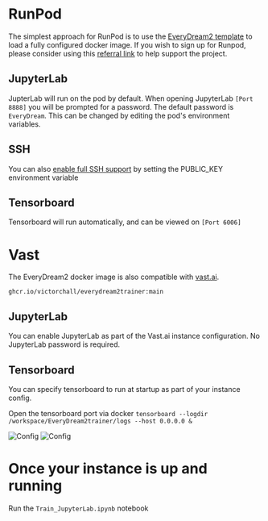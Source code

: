 # RunPod
The simplest approach for RunPod is to use the [EveryDream2 template](https://runpod.io/gsc?template=d1v63jb36t&ref=bbp9dh8x) to load a fully configured docker image.  If you wish to sign up for Runpod, please consider using this [referral link](https://runpod.io?ref=oko38cd0) to help support the project.

## JupyterLab
JupterLab will run on the pod by default. When opening JupyterLab `[Port 8888]` you will be prompted for a password. The default password is `EveryDream`. This can be changed by editing the pod's environment variables.

## SSH
You can also [enable full SSH support](https://www.runpod.io/blog/how-to-achieve-true-ssh-on-runpod) by setting the PUBLIC_KEY environment variable

## Tensorboard
Tensorboard will run automatically, and can be viewed on `[Port 6006]`

# Vast
The EveryDream2 docker image is also compatible with [vast.ai](https://console.vast.ai/).

`ghcr.io/victorchall/everydream2trainer:main`

## JupyterLab
You can enable JupyterLab as part of the Vast.ai instance configuration. No JupyterLab password is required. 

## Tensorboard
You can specify tensorboard to run at startup as part of your instance config.

Open the tensorboard port via docker 
```tensorboard --logdir /workspace/EveryDream2trainer/logs --host 0.0.0.0 &```

![Config](vastai_config.jpg)
![Config](vastai_ports.jpg)
# Once your instance is up and running
Run the `Train_JupyterLab.ipynb` notebook
